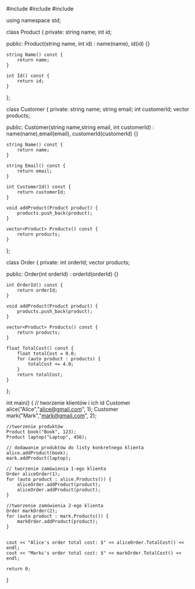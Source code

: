 #include <iostream>
#include <vector>
#include <string>

using namespace std;

class Product {
private:
	string name;
	int id;

public:
	Product(string name, int id) : name(name), id(id) {}

	string Name() const {
		return name;
	}

	int Id() const {
		return id;
	}
};

class Customer {
private:
	string name;
	string email;
	int customerId;
	vector<Product> products;

public:
	Customer(string name,string email, int customerId) : name(name),email(email), customerId(customerId) {}

	string Name() const {
		return name;
	}

	string Email() const {
		return email;
	}

	int CustomerId() const {
		return customerId;
	}

	void addProduct(Product product) {
		products.push_back(product);
	}

	vector<Product> Products() const {
		return products;
	}
};

class Order {
private:
	int orderId;
	vector<Product> products;

public:
	Order(int orderId) : orderId(orderId) {}

	int OrderId() const {
		return orderId;
	}

	void addProduct(Product product) {
		products.push_back(product);
	}

	vector<Product> Products() const {
		return products;
	}

	float TotalCost() const {
		float totalCost = 0.0;
		for (auto product : products) {
			totalCost += 4.0; 
		}
		return totalCost;
	}
};

int main() {
	// tworzenie klientów i ich id
	Customer alice("Alice","alice@gmail.com", 1);
	Customer mark("Mark","mark@gmail.com", 2);

	//tworzenie produktów
	Product book("Book", 123);
	Product laptop("Laptop", 456);

	// dodawanie produktów do listy konkretnego klienta
	alice.addProduct(book);
	mark.addProduct(laptop);

	// tworzenie zamówienia 1-ego klienta
	Order aliceOrder(1);
	for (auto product : alice.Products()) {
		aliceOrder.addProduct(product);
		aliceOrder.addProduct(product);
	}

	//tworzenie zamówienia 2-ego klienta
	Order markOrder(2);
	for (auto product : mark.Products()) {
		markOrder.addProduct(product);
	}

	
	cout << "Alice's order total cost: $" << aliceOrder.TotalCost() << endl;
	cout << "Marks's order total cost: $" << markOrder.TotalCost() << endl;

	return 0;
}
